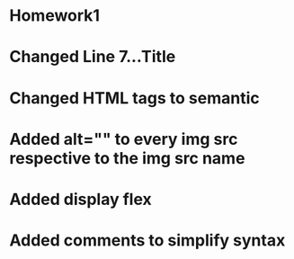 # Homework1
# Changed Line 7...Title
# Changed HTML tags to semantic
# Added alt="" to every img src respective to the img src name
# Added display flex
# Added comments to simplify syntax
